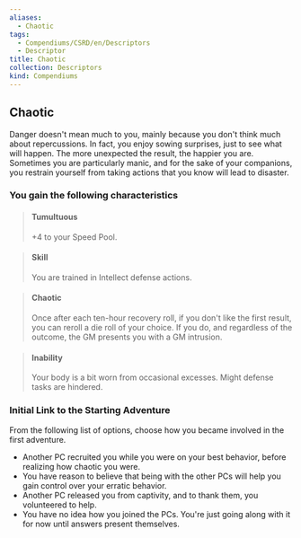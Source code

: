 ```yaml
---
aliases:
  - Chaotic
tags:
  - Compendiums/CSRD/en/Descriptors
  - Descriptor
title: Chaotic
collection: Descriptors
kind: Compendiums
---
```

## Chaotic  
Danger doesn't mean much to you, mainly because you don't think much about repercussions. In fact, you enjoy sowing surprises, just to see what will happen. The more unexpected the result, the happier you are. Sometimes you are particularly manic, and for the sake of your companions, you restrain yourself from taking actions that you know will lead to disaster.
### You gain the following characteristics  
> #### Tumultuous
> +4 to your Speed Pool.  

> #### Skill
> You are trained in Intellect defense actions.  

> #### Chaotic
> Once after each ten-hour recovery roll, if you don't like the first result, you can reroll a die roll of your choice. If you do, and regardless of the outcome, the GM presents you with a GM intrusion.  

> #### Inability
> Your body is a bit worn from occasional excesses. Might defense tasks are hindered.  

### Initial Link to the Starting Adventure  
From the following list of options, choose how you became involved in the first adventure.  
- Another PC recruited you while you were on your best behavior, before realizing how chaotic you were.  
- You have reason to believe that being with the other PCs will help you gain control over your erratic behavior.  
- Another PC released you from captivity, and to thank them, you volunteered to help.  
- You have no idea how you joined the PCs. You're just going along with it for now until answers present themselves.  